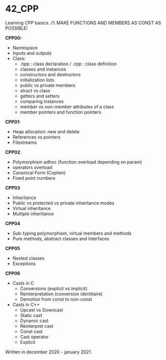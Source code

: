 # 42_CPP

Learning CPP basics.
/!\ MAKE FUNCTIONS AND MEMBERS AS CONST AS POSSIBLE!

**CPP00:**
  - Namespace
  - Inputs and outputs
  - Class:
    - .hpp : class declaration / .cpp : class definition
    - classes and instances
    - constructors and destructors
    - initialization lists
    - public vs private members
    - struct vs class
    - getters and setters
    - comparing instances
    - member vs non-member attributes of a class
    - member pointers and function pointers
    
**CPP01:**
  - Heap allocation: new and delete
  - References vs pointers
  - Filestreams

**CPP02**:
  - Polymorphism adhoc (function overload depending on param)
  - operators overload
  - Canonical Form (Coplien)
  - Fixed point numbers
  
**CPP03**
  - Inheritance
  - Public vs protected vs private inheritance modes
  - Virtual inheritance
  - Multiple inheritance
  
**CPP04**
  - Sub-typing polymorphism, virtual members and methods
  - Pure methods, abstract classes and Interfaces
  
**CPP05**
  - Nested classes
  - Exceptions

**CPP06**
  - Casts in C
    - Conversions (explicit vs implicit)
    - Reinterpretation (conversion identitaire)
    - Demotion from const to non-const
  - Casts in C++
    - Upcast vs Downcast
    - Static cast
    - Dynamic cast
    - Reinterpret cast
    - Const cast
    - Cast operator
    - Explicit

Written in december 2020 - january 2021.
